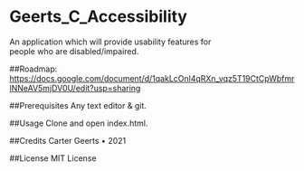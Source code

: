 # Geerts_C_Accessibility

An application which will provide usability features for<br>
people who are disabled/impaired.

##Roadmap: https://docs.google.com/document/d/1qakLcOnl4qRXn_vqz5T19CtCpWbfmrlNNeAV5mjDV0U/edit?usp=sharing

##Prerequisites
Any text editor & git.

##Usage
Clone and open index.html.

##Credits
Carter Geerts • 2021

##License
MIT License

